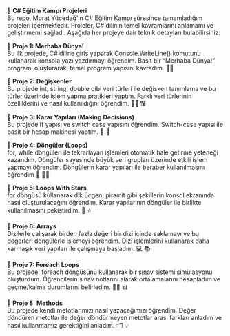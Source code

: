 **🚀 C# Eğitim Kampı Projeleri**  
Bu repo, Murat Yücedağ'ın C# Eğitim Kampı süresince tamamladığım projeleri içermektedir. Projeler, C# dilinin temel kavramlarını anlamamı ve geliştirmemi sağladı. Aşağıda her projeye dair teknik detayları bulabilirsiniz:

**:diamond_shape_with_a_dot_inside: Proje 1: Merhaba Dünya!**  
Bu ilk projede, C# diline giriş yaparak Console.WriteLine() komutunu kullanarak konsola yazı yazdırmayı öğrendim. Basit bir “Merhaba Dünya!” programı oluşturarak, temel program yapısını kavradım. :technologist:

**:diamond_shape_with_a_dot_inside: Proje 2: Değişkenler**  
Bu projede int, string, double gibi veri türleri ile değişken tanımlama ve bu türler üzerinde işlem yapma pratikleri yaptım. Farklı veri türlerinin özelliklerini ve nasıl kullanıldığını öğrendim. :man_technologist: 	:capital_abcd:

**:diamond_shape_with_a_dot_inside: Proje 3: Karar Yapıları (Making Decisions)**  
Bu projede If yapısı ve switch case yapısını öğrendim. Switch-case yapısı ile basit bir hesap makinesi yaptım. :abacus: :1234:  

**:diamond_shape_with_a_dot_inside: Proje 4: Döngüler (Loops)**   
for, while  döngüleri ile tekrarlayan işlemleri otomatik hale getirme yeteneği kazandım. Döngüler sayesinde büyük veri grupları üzerinde etkili işlem yapmayı öğrendim. Döngülerin karar yapıları ile beraber kullanılmasını öğrendim :repeat: :man_technologist:  

**:diamond_shape_with_a_dot_inside: Proje 5: Loops With Stars**  
for döngüsü kullanarak dik üçgen, piramit gibi şekillerin konsol ekranında nasıl oluşturulacağını öğrendim. Karar yapılarının döngüler ile birlikte kullanılmasını pekiştirdim. :dizzy: :star:  

**:diamond_shape_with_a_dot_inside: Proje 6: Arrays**  
Dizilerle çalışarak birden fazla değeri bir dizi içinde saklamayı ve bu değerleri döngülerle işlemeyi öğrendim. Dizi işlemlerini kullanarak daha karmaşık veri yapıları ile çalışmaya başladım. :computer: :books: 

**:diamond_shape_with_a_dot_inside: Proje 7: Foreach Loops**  
Bu projede, foreach döngüsünü kullanarak bir sınav sistemi simülasyonu oluşturdum. Öğrencilerin sınav notlarını alarak ortalamalarını hesapladım ve geçme/kalma durumlarını belirledim. :memo::pencil: :bar_chart:  

**:diamond_shape_with_a_dot_inside: Proje 8: Methods**  
Bu projede kendi metotlarımızı nasıl yazacağımızı öğrendim. Değer döndüren metotlar ile değer döndürmeyen metotlar arası farkları anladım ve nasıl kullanmamız gerektiğini anladım. :card_index_dividers: :bulb:    
 

